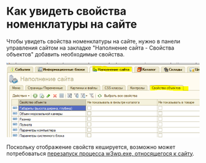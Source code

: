 # Как увидеть свойства номенклатуры на сайте

Чтобы увидеть свойства номенклатуры на сайте, нужно в панели управления сайтом на закладке "Наполнение сайта - Свойства объектов" добавить необходимые свойства.

![](../.gitbook/assets/image%20%2832%29.png)

Поскольку отображение свойств кешируется, возможно может потребоваться [перезапуск процесса w3wp.exe, относящегося к сайту](kak-perezapustit-process-w3wp.md).

